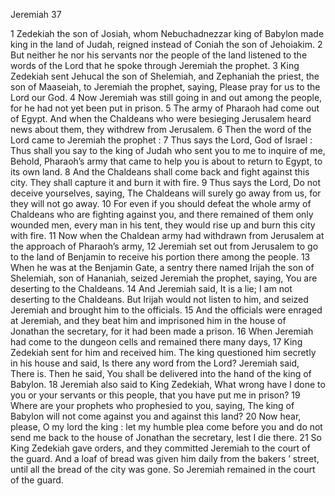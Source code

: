 Jeremiah 37

1	Zedekiah the son of Josiah, whom Nebuchadnezzar king of Babylon made king in the land of Judah, reigned instead of Coniah the son of Jehoiakim.
2	But neither he nor his servants nor the people of the land listened to the words of the Lord that he spoke through Jeremiah the prophet.
3	King Zedekiah sent Jehucal the son of Shelemiah, and Zephaniah the priest, the son of Maaseiah, to Jeremiah the prophet, saying, Please pray for us to the Lord our God.
4	Now Jeremiah was still going in and out among the people, for he had not yet been put in prison.
5	The army of Pharaoh had come out of Egypt. And when the Chaldeans who were besieging Jerusalem heard news about them, they withdrew from Jerusalem.
6	Then the word of the Lord came to Jeremiah the prophet :
7	Thus says the Lord, God of Israel : Thus shall you say to the king of Judah who sent you to me to inquire of me, Behold, Pharaoh’s army that came to help you is about to return to Egypt, to its own land.
8	And the Chaldeans shall come back and fight against this city. They shall capture it and burn it with fire.
9	Thus says the Lord, Do not deceive yourselves, saying, The Chaldeans will surely go away from us, for they will not go away.
10	For even if you should defeat the whole army of Chaldeans who are fighting against you, and there remained of them only wounded men, every man in his tent, they would rise up and burn this city with fire.
11	Now when the Chaldean army had withdrawn from Jerusalem at the approach of Pharaoh’s army,
12	Jeremiah set out from Jerusalem to go to the land of Benjamin to receive his portion there among the people.
13	When he was at the Benjamin Gate, a sentry there named Irijah the son of Shelemiah, son of Hananiah, seized Jeremiah the prophet, saying, You are deserting to the Chaldeans.
14	And Jeremiah said, It is a lie; I am not deserting to the Chaldeans. But Irijah would not listen to him, and seized Jeremiah and brought him to the officials.
15	And the officials were enraged at Jeremiah, and they beat him and imprisoned him in the house of Jonathan the secretary, for it had been made a prison.
16	When Jeremiah had come to the dungeon cells and remained there many days,
17	King Zedekiah sent for him and received him. The king questioned him secretly in his house and said, Is there any word from the Lord? Jeremiah said, There is. Then he said, You shall be delivered into the hand of the king of Babylon.
18	Jeremiah also said to King Zedekiah, What wrong have I done to you or your servants or this people, that you have put me in prison?
19	Where are your prophets who prophesied to you, saying, The king of Babylon will not come against you and against this land?
20	Now hear, please, O my lord the king : let my humble plea come before you and do not send me back to the house of Jonathan the secretary, lest I die there.
21	So King Zedekiah gave orders, and they committed Jeremiah to the court of the guard. And a loaf of bread was given him daily from the bakers ’ street, until all the bread of the city was gone. So Jeremiah remained in the court of the guard.

